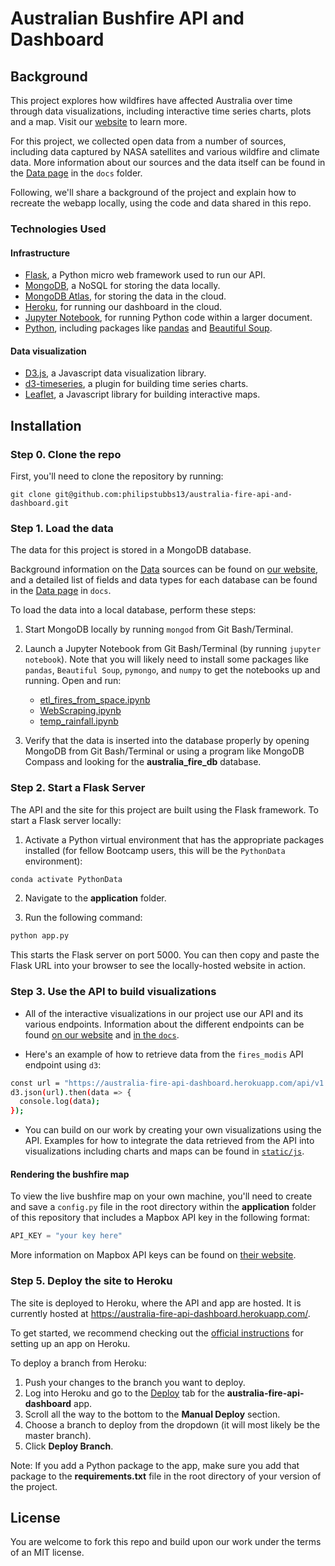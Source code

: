 # Australian Bushfire API and Dashboard

## Background

This project explores how wildfires have affected Australia over time through data visualizations, including interactive time series charts, plots and a map. Visit our [website](https://australia-fire-api-dashboard.herokuapp.com/) to learn more.

For this project, we collected open data from a number of sources, including data captured by NASA satellites and various wildfire and climate data. More information about our sources and the data itself can be found in the [Data page](./docs/data.md) in the `docs` folder.

Following, we'll share a background of the project and explain how to recreate the webapp locally, using the code and data shared in this repo.

### Technologies Used

#### Infrastructure

- [Flask](https://flask.palletsprojects.com/en/1.1.x/), a Python micro web framework used to run our API.
- [MongoDB](https://www.mongodb.com/), a NoSQL for storing the data locally.
- [MongoDB Atlas](https://www.mongodb.com/cloud/atlas), for storing the data in the cloud.
- [Heroku](https://www.heroku.com/), for running our dashboard in the cloud.
- [Jupyter Notebook](https://jupyter.readthedocs.io/en/latest/running.html), for running Python code within a larger document.
- [Python](https://www.python.org/), including packages like [pandas](https://pandas.pydata.org/) and [Beautiful Soup](https://pypi.org/project/beautifulsoup4/).

#### Data visualization

- [D3.js](https://d3js.org/), a Javascript data visualization library.
- [d3-timeseries](https://github.com/mcaule/d3-timeseries), a plugin for building time series charts.
- [Leaflet](https://leafletjs.com/), a Javascript library for building interactive maps.


## Installation

### Step 0. Clone the repo

First, you'll need to clone the repository by running:

```git clone git@github.com:philipstubbs13/australia-fire-api-and-dashboard.git```

### Step 1. Load the data

The data for this project is stored in a MongoDB database.

Background information on the [Data](https://australia-fire-api-dashboard.herokuapp.com/data) sources can be found on [our website](https://australia-fire-api-dashboard.herokuapp.com/data), and a detailed list of fields and data types for each database can be found in the [Data page](./docs/data.md) in `docs`.

To load the data into a local database, perform these steps:

1. Start MongoDB locally by running `mongod` from Git Bash/Terminal.
2. Launch a Jupyter Notebook from Git Bash/Terminal (by running `jupyter notebook`). Note that you will likely need to install some packages like `pandas`, `Beautiful Soup`, `pymongo`, and `numpy` to get the notebooks up and running. Open and run:
    * [etl_fires_from_space.ipynb](./etl_fires_from_space.ipynb)
    * [WebScraping.ipynb](./WebScraping.ipynb) 
    * [temp_rainfall.ipynb](./temp_rainfall.ipynb) 

3. Verify that the data is inserted into the database properly by opening MongoDB from Git Bash/Terminal or using a program like MongoDB Compass and looking for the **australia_fire_db** database. 

### Step 2. Start a Flask Server

The API and the site for this project are built using the Flask framework. To start a Flask server locally:

1. Activate a Python virtual environment that has the appropriate packages installed (for fellow Bootcamp users, this will be the `PythonData` environment):

```bash
conda activate PythonData
```

2. Navigate to the **application** folder.

3. Run the following command:

```bash
python app.py
```

This starts the Flask server on port 5000. You can then copy and paste the Flask URL into your browser to see the locally-hosted website in action.

### Step 3. Use the API to build visualizations

- All of the interactive visualizations in our project use our API and its various endpoints.  Information about the different endpoints can be found [on our website](https://australia-fire-api-dashboard.herokuapp.com/api/v1.0/docs) and [in the `docs`](./docs/data.md).

- Here's an example of how to retrieve data from the `fires_modis` API endpoint using `d3`:

```bash
const url = "https://australia-fire-api-dashboard.herokuapp.com/api/v1.0/fires_modis"
d3.json(url).then(data => {
  console.log(data);
});
```

- You can build on our work by creating your own visualizations using the API. Examples for how to integrate the data retrieved from the API into visualizations including charts and maps can be found in [`static/js`](./static/js).

#### Rendering the bushfire map 

To view the live bushfire map on your own machine, you'll need to create and save a `config.py` file in the root directory within the **application** folder of this repository that includes a Mapbox API key in the following format:

```py
API_KEY = "your key here"
```

More information on Mapbox API keys can be found on [their website](https://docs.mapbox.com/help/how-mapbox-works/access-tokens/).

### Step 5. Deploy the site to Heroku

The site is deployed to Heroku, where the API and app are hosted. It is currently hosted at <https://australia-fire-api-dashboard.herokuapp.com/>.

To get started, we recommend checking out the [official instructions](https://devcenter.heroku.com/articles/git) for setting up an app on Heroku.

To deploy a branch from Heroku:

1. Push your changes to the branch you want to deploy.
2. Log into Heroku and go to the [Deploy](https://dashboard.heroku.com/apps/australia-fire-api-dashboard/deploy/github) tab for the **australia-fire-api-dashboard** app.
3. Scroll all the way to the bottom to the **Manual Deploy** section.
4. Choose a branch to deploy from the dropdown (it will most likely be the master branch).
5. Click **Deploy Branch**.

Note: If you add a Python package to the app, make sure you add that package to the **requirements.txt** file in the root directory of your version of the project.

## License

You are welcome to fork this repo and build upon our work under the terms of an MIT license.



